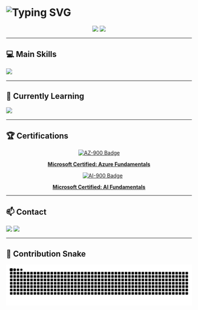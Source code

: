 <h1 align="left">
  <img src="https://readme-typing-svg.demolab.com?font=Fira+Code&weight=500&size=22&duration=3000&pause=1000&color=FF4ECB&center=false&vCenter=true&width=1000&lines=Hi%2C+I'm+Danielle+Silva;Full+Stack+Developer;Passionate+about+tech+with+purpose" alt="Typing SVG" />
</h1>

<div align="center">
  <img height="180em" src="https://github-readme-stats.vercel.app/api?username=DanielleCavalcante&show_icons=true&theme=transparent&hide_title=true&hide_border=true&count_private=true&custom_title=GitHub+Stats" />
  <img height="180em" src="https://github-readme-stats.vercel.app/api/top-langs/?username=DanielleCavalcante&layout=compact&theme=transparent&hide_border=true" />
</div>

---

## 💻 Main Skills

<p align="left">
  <img src="https://skillicons.dev/icons?i=dotnet,csharp,react,html,css,js,ts,java,aspnet,git" />
</p>

---

## 🎯 Currently Learning

<p align="left">
  <img src="https://skillicons.dev/icons?i=dotnet,csharp,react,angular,azure" />
</p>

---

## 🏆 Certifications

<div align="center">
  <a href="https://learn.microsoft.com/api/credentials/share/en-us/DanielleCavalcantedaSilva-9006/6B3DE34B4887E9A5?sharingId=B6B840FB915A351B" target="_blank">
    <img src="https://learn.microsoft.com/media/learn/certification/badges/microsoft-certified-fundamentals-badge.svg" width="120" alt="AZ-900 Badge" />
    <p><strong>Microsoft Certified: Azure Fundamentals</strong></p>
  </a>
  &nbsp;&nbsp;&nbsp;&nbsp;
  <a href="https://learn.microsoft.com/api/credentials/share/en-us/DanielleCavalcantedaSilva-9006/E8E112256789401B?sharingId=B6B840FB915A351B" target="_blank">
    <img src="https://learn.microsoft.com/media/learn/certification/badges/microsoft-certified-fundamentals-badge.svg" width="120" alt="AI-900 Badge" />
    <p><strong>Microsoft Certified: AI Fundamentals</strong></p>
  </a>
</div>

---

## 📫 Contact

<p align="left">
  <a href="mailto:danielle.silva19@fatec.sp.gov.br"><img src="https://img.shields.io/badge/Email-FF4ECB?style=flat-square&logo=gmail&logoColor=white" /></a>
  <a href="https://www.linkedin.com/in/daniellecavalcante-ads/" target="_blank"><img src="https://img.shields.io/badge/LinkedIn-4C6EF5?style=flat-square&logo=linkedin&logoColor=white" /></a>
</p>

---

## 🐍 Contribution Snake

<p align="center">
  <img src="https://raw.githubusercontent.com/DanielleCavalcante/DanielleCavalcante/output/github-contribution-grid-snake.svg" />
</p>
